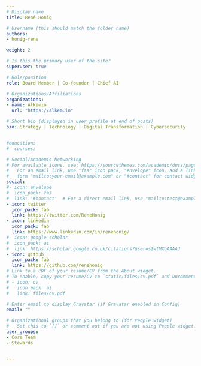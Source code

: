 ```yaml
---
# Display name
title: René Honig

# Username (this should match the folder name)
authors:
- honig-rene

weight: 2

# Is this the primary user of the site?
superuser: true

# Role/position
role: Board Member | Co-founder | Chief AI

# Organizations/Affiliations
organizations:
- name: Alkemio
  url: "https://alkem.io"

# Short bio (displayed in user profile at end of posts)
bio: Strategy | Technology | Digital Transformation | Cybersecurity


#education:
#  courses:

# Social/Academic Networking
# For available icons, see: https://sourcethemes.com/academic/docs/page-builder/#icons
#   For an email link, use "fas" icon pack, "envelope" icon, and a link in the
#   form "mailto:your-email@example.com" or "#contact" for contact widget.
social:
#- icon: envelope
#  icon_pack: fas
#  link: '#contact'  # For a direct email link, use "mailto:test@example.org".
- icon: twitter
  icon_pack: fab
  link: https://twitter.com/ReneHonig
- icon: linkedin
  icon_pack: fab
  link: https://www.linkedin.com/in/renehonig/
#- icon: google-scholar
#  icon_pack: ai
#  link: https://scholar.google.co.uk/citations?user=sIwtMXoAAAAJ
- icon: github
  icon_pack: fab
  link: https://github.com/renehonig
# Link to a PDF of your resume/CV from the About widget.
# To enable, copy your resume/CV to `static/files/cv.pdf` and uncomment the lines below.
# - icon: cv
#   icon_pack: ai
#   link: files/cv.pdf

# Enter email to display Gravatar (if Gravatar enabled in Config)
email: ""

# Organizational groups that you belong to (for People widget)
#   Set this to `[]` or comment out if you are not using People widget.
user_groups:
- Core Team
- Stewards


---
```






     
